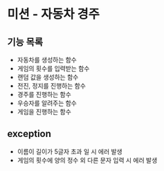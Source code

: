 # 미션 - 자동차 경주

## 기능 목록

- 자동차를 생성하는 함수
- 게임의 횟수를 입력받는 함수
- 랜덤 값을 생성하는 함수
- 전진, 정지를 진행하는 함수
- 경주를 진행하는 함수
- 우승자를 알려주는 함수
- 게임을 진행하는 함수

## exception

- 이름이 길이가 5글자 초과 일 시 에러 발생
- 게임의 횟수에 양의 정수 외 다른 문자 입력 시 에러 발생